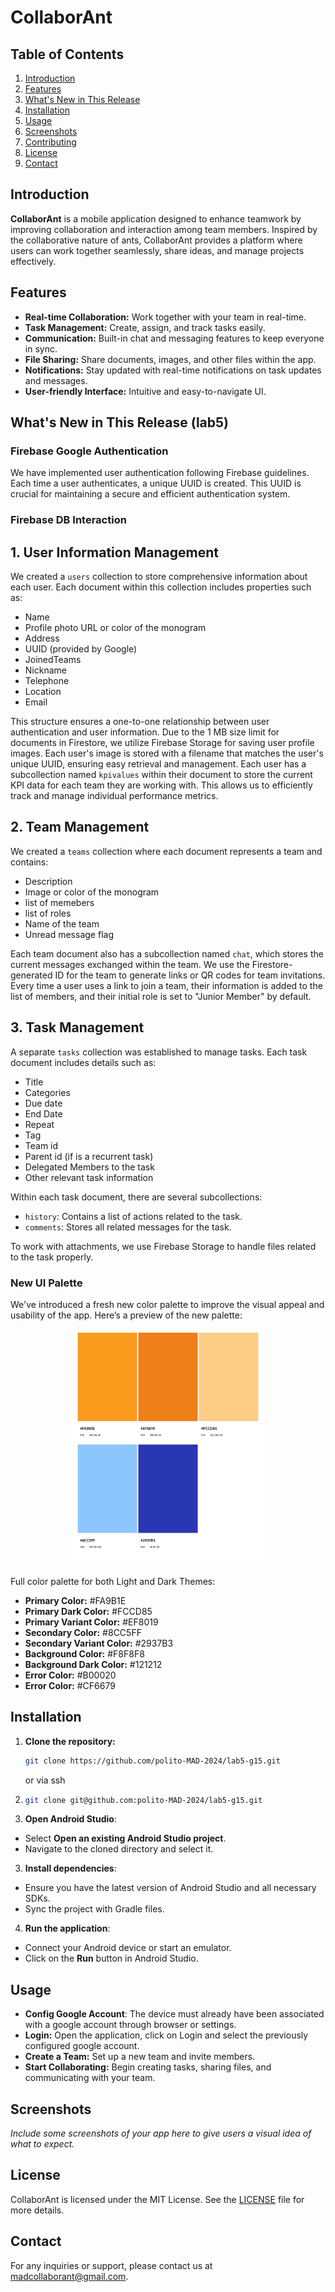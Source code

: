 # CollaborAnt

## Table of Contents
1. [Introduction](#introduction)
2. [Features](#features)
3. [What's New in This Release](#whats-new-in-this-release)
4. [Installation](#installation)
5. [Usage](#usage)
6. [Screenshots](#screenshots)
7. [Contributing](#contributing)
8. [License](#license)
9. [Contact](#contact)

## Introduction
**CollaborAnt** is a mobile application designed to enhance teamwork by improving collaboration and interaction among team members. Inspired by the collaborative nature of ants, CollaborAnt provides a platform where users can work together seamlessly, share ideas, and manage projects effectively.

## Features
- **Real-time Collaboration:** Work together with your team in real-time.
- **Task Management:** Create, assign, and track tasks easily.
- **Communication:** Built-in chat and messaging features to keep everyone in sync.
- **File Sharing:** Share documents, images, and other files within the app.
- **Notifications:** Stay updated with real-time notifications on task updates and messages.
- **User-friendly Interface:** Intuitive and easy-to-navigate UI.

## What's New in This Release (lab5)
### Firebase Google Authentication
We have implemented user authentication following Firebase guidelines. Each time a user authenticates, a unique UUID is created. This UUID is crucial for maintaining a secure and efficient authentication system.

### Firebase DB Interaction
## 1. User Information Management

We created a `users` collection to store comprehensive information about each user. Each document within this collection includes properties such as:
- Name
- Profile photo URL or color of the monogram
- Address
- UUID (provided by Google)
- JoinedTeams
- Nickname
- Telephone
- Location
- Email

This structure ensures a one-to-one relationship between user authentication and user information.
Due to the 1 MB size limit for documents in Firestore, we utilize Firebase Storage for saving user profile images. Each user's image is stored with a filename that matches the user's unique UUID, ensuring easy retrieval and management.
Each user has a subcollection named `kpivalues` within their document to store the current KPI data for each team they are working with. This allows us to efficiently track and manage individual performance metrics.

## 2. Team Management

We created a `teams` collection where each document represents a team and contains:
- Description
- Image or color of the monogram
- list of memebers
- list of roles
- Name of the team
- Unread message flag

Each team document also has a subcollection named `chat`, which stores the current messages exchanged within the team. 
We use the Firestore-generated ID for the team to generate links or QR codes for team invitations.
Every time a user uses a link to join a team, their information is added to the list of members, and their initial role is set to "Junior Member" by default.

## 3. Task Management

A separate `tasks` collection was established to manage tasks. Each task document includes details such as:
- Title
- Categories
- Due date
- End Date
- Repeat
- Tag
- Team id
- Parent id (if is a recurrent task)
-  Delegated Members to the task
- Other relevant task information

Within each task document, there are several subcollections:
- `history`: Contains a list of actions related to the task.
- `comments`: Stores all related messages for the task.

To work with attachments, we use Firebase Storage to handle files related to the task properly.

### New UI Palette
We've introduced a fresh new color palette to improve the visual appeal and usability of the app. Here’s a preview of the new palette:

<p align="center">
  <img src="/img/palette.jpeg" alt="edit" width="300"/>
</p>

Full color palette for both Light and Dark Themes:
- **Primary Color:** #FA9B1E
- **Primary Dark Color:** #FCCD85
- **Primary Variant Color:** #EF8019
- **Secondary Color:** #8CC5FF
- **Secondary Variant Color:** #2937B3
- **Background Color:** #F8F8F8
- **Background Dark Color:** #121212
- **Error Color:** #B00020
- **Error Color:** #CF6679

## Installation
1. **Clone the repository:**
   ```bash
   git clone https://github.com/polito-MAD-2024/lab5-g15.git
   ```
   or via ssh
2. ```bash
   git clone git@github.com:polito-MAD-2024/lab5-g15.git
   ```
2. **Open Android Studio**:
- Select **Open an existing Android Studio project**.
- Navigate to the cloned directory and select it.
3. **Install dependencies**:
- Ensure you have the latest version of Android Studio and all necessary SDKs.
- Sync the project with Gradle files.
4. **Run the application**:
- Connect your Android device or start an emulator.
- Click on the **Run** button in Android Studio.

## Usage

- **Config Google Account**: The device must already have been associated with a google account through browser or settings.
- **Login:** Open the application, click on Login and select the previously configured google account.
- **Create a Team:** Set up a new team and invite members.
- **Start Collaborating:** Begin creating tasks, sharing files, and communicating with your team.

## Screenshots

*Include some screenshots of your app here to give users a visual idea of what to expect.*

## License

CollaborAnt is licensed under the MIT License. See the [LICENSE](LICENSE) file for more details.

## Contact

For any inquiries or support, please contact us at madcollaborant@gmail.com.
